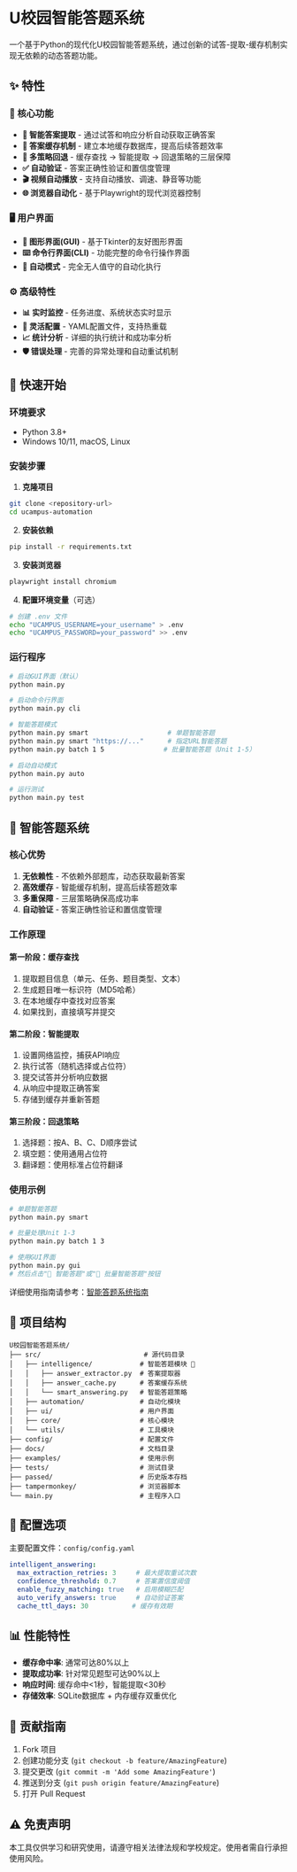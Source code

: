 # U校园智能答题系统

一个基于Python的现代化U校园智能答题系统，通过创新的试答-提取-缓存机制实现无依赖的动态答题功能。

## ✨ 特性

### 🎯 核心功能
- **🧠 智能答案提取** - 通过试答和响应分析自动获取正确答案
- **💾 答案缓存机制** - 建立本地缓存数据库，提高后续答题效率
- **🎯 多策略回退** - 缓存查找 → 智能提取 → 回退策略的三层保障
- **✅ 自动验证** - 答案正确性验证和置信度管理
- **🎬 视频自动播放** - 支持自动播放、调速、静音等功能
- **🌐 浏览器自动化** - 基于Playwright的现代浏览器控制

### 🖥️ 用户界面
- **🎨 图形界面(GUI)** - 基于Tkinter的友好图形界面
- **⌨️ 命令行界面(CLI)** - 功能完整的命令行操作界面
- **🤖 自动模式** - 完全无人值守的自动化执行

### ⚙️ 高级特性
- **📊 实时监控** - 任务进度、系统状态实时显示
- **🔧 灵活配置** - YAML配置文件，支持热重载
- **📈 统计分析** - 详细的执行统计和成功率分析
- **🛡️ 错误处理** - 完善的异常处理和自动重试机制

## 🚀 快速开始

### 环境要求

- Python 3.8+
- Windows 10/11, macOS, Linux

### 安装步骤

1. **克隆项目**
```bash
git clone <repository-url>
cd ucampus-automation
```

2. **安装依赖**
```bash
pip install -r requirements.txt
```

3. **安装浏览器**
```bash
playwright install chromium
```

4. **配置环境变量**（可选）
```bash
# 创建 .env 文件
echo "UCAMPUS_USERNAME=your_username" > .env
echo "UCAMPUS_PASSWORD=your_password" >> .env
```

### 运行程序

```bash
# 启动GUI界面（默认）
python main.py

# 启动命令行界面
python main.py cli

# 智能答题模式
python main.py smart                    # 单题智能答题
python main.py smart "https://..."      # 指定URL智能答题
python main.py batch 1 5               # 批量智能答题（Unit 1-5）

# 启动自动模式
python main.py auto

# 运行测试
python main.py test
```

## 🧠 智能答题系统

### 核心优势

1. **无依赖性** - 不依赖外部题库，动态获取最新答案
2. **高效缓存** - 智能缓存机制，提高后续答题效率
3. **多重保障** - 三层策略确保高成功率
4. **自动验证** - 答案正确性验证和置信度管理

### 工作原理

#### 第一阶段：缓存查找
1. 提取题目信息（单元、任务、题目类型、文本）
2. 生成题目唯一标识符（MD5哈希）
3. 在本地缓存中查找对应答案
4. 如果找到，直接填写并提交

#### 第二阶段：智能提取
1. 设置网络监控，捕获API响应
2. 执行试答（随机选择或占位符）
3. 提交试答并分析响应数据
4. 从响应中提取正确答案
5. 存储到缓存并重新答题

#### 第三阶段：回退策略
1. 选择题：按A、B、C、D顺序尝试
2. 填空题：使用通用占位符
3. 翻译题：使用标准占位符翻译

### 使用示例

```bash
# 单题智能答题
python main.py smart

# 批量处理Unit 1-3
python main.py batch 1 3

# 使用GUI界面
python main.py gui
# 然后点击"🧠 智能答题"或"🚀 批量智能答题"按钮
```

详细使用指南请参考：[智能答题系统指南](docs/INTELLIGENT_ANSWERING.md)

## 📁 项目结构

```
U校园智能答题系统/
├── src/                          # 源代码目录
│   ├── intelligence/            # 智能答题模块 🧠
│   │   ├── answer_extractor.py  # 答案提取器
│   │   ├── answer_cache.py      # 答案缓存系统
│   │   └── smart_answering.py   # 智能答题策略
│   ├── automation/              # 自动化模块
│   ├── ui/                      # 用户界面
│   ├── core/                    # 核心模块
│   └── utils/                   # 工具模块
├── config/                      # 配置文件
├── docs/                        # 文档目录
├── examples/                    # 使用示例
├── tests/                       # 测试目录
├── passed/                      # 历史版本存档
├── tampermonkey/                # 浏览器脚本
└── main.py                      # 主程序入口
```

## 🔧 配置选项

主要配置文件：`config/config.yaml`

```yaml
intelligent_answering:
  max_extraction_retries: 3     # 最大提取重试次数
  confidence_threshold: 0.7     # 答案置信度阈值
  enable_fuzzy_matching: true   # 启用模糊匹配
  auto_verify_answers: true     # 自动验证答案
  cache_ttl_days: 30           # 缓存有效期
```

## 📊 性能特性

- **缓存命中率**: 通常可达80%以上
- **提取成功率**: 针对常见题型可达90%以上
- **响应时间**: 缓存命中<1秒，智能提取<30秒
- **存储效率**: SQLite数据库 + 内存缓存双重优化

## 🤝 贡献指南

1. Fork 项目
2. 创建功能分支 (`git checkout -b feature/AmazingFeature`)
3. 提交更改 (`git commit -m 'Add some AmazingFeature'`)
4. 推送到分支 (`git push origin feature/AmazingFeature`)
5. 打开 Pull Request



## ⚠️ 免责声明

本工具仅供学习和研究使用，请遵守相关法律法规和学校规定。使用者需自行承担使用风险。
